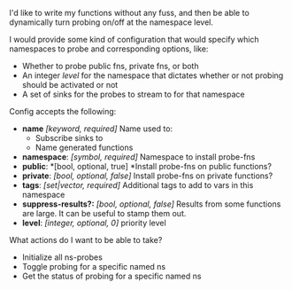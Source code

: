 I'd like to write my functions without any fuss, and then be able to dynamically turn
probing on/off at the namespace level.

I would provide some kind of configuration that would specify which namespaces to probe and
corresponding options, like:

+ Whether to probe public fns, private fns, or both
+ An integer *level* for the namespace that dictates whether or not probing should be activated or not
+ A set of sinks for the probes to stream to for that namespace

Config accepts the following:

+ **name** *[keyword, required]* Name used to:
   + Subscribe sinks to
   + Name generated functions
+ **namespace**: *[symbol, required]* Namespace to install probe-fns
+ **public**: *[bool, optional, true] *Install probe-fns on public functions?
+ **private**: *[bool, optional, false]* Install probe-fns on private functions?
+ **tags**: *[set|vector, required]* Additional tags to add to vars in this namespace
+ **suppress-results?:** *[bool, optional, false]* Results from some functions are large. It can be useful to stamp them out.
+ **level**: *[integer, optional, 0]* priority level

What actions do I want to be able to take?

+ Initialize all ns-probes
+ Toggle probing for a specific named ns
+ Get the status of probing for a specific named ns




